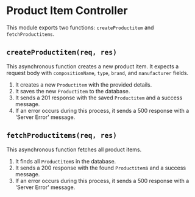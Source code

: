 # Product Item Controller

This module exports two functions: `createProductitem` and `fetchProductitems`.

## `createProductitem(req, res)`

This asynchronous function creates a new product item. It expects a request body with `compositionName`, `type`, `brand`, and `manufacturer` fields.

1. It creates a new `Productitem` with the provided details.
2. It saves the new `Productitem` to the database.
3. It sends a 201 response with the saved `Productitem` and a success message.
4. If an error occurs during this process, it sends a 500 response with a 'Server Error' message.

## `fetchProductitems(req, res)`

This asynchronous function fetches all product items.

1. It finds all `Productitem`s in the database.
2. It sends a 200 response with the found `Productitem`s and a success message.
3. If an error occurs during this process, it sends a 500 response with a 'Server Error' message.